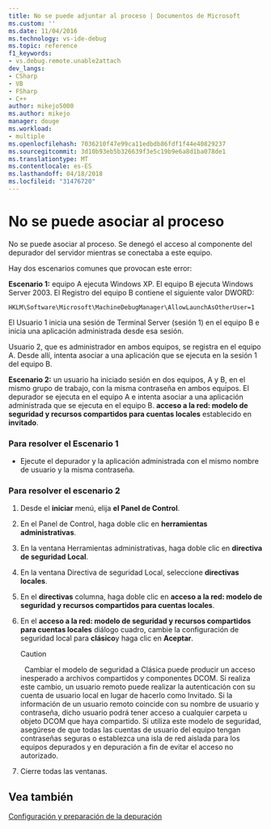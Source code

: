 ```yaml
---
title: No se puede adjuntar al proceso | Documentos de Microsoft
ms.custom: ''
ms.date: 11/04/2016
ms.technology: vs-ide-debug
ms.topic: reference
f1_keywords:
- vs.debug.remote.unable2attach
dev_langs:
- CSharp
- VB
- FSharp
- C++
author: mikejo5000
ms.author: mikejo
manager: douge
ms.workload:
- multiple
ms.openlocfilehash: 7036210f47e99ca11edbdb86fdf1f44e40829237
ms.sourcegitcommit: 3d10b93eb5b326639f3e5c19b9e6a8d1ba078de1
ms.translationtype: MT
ms.contentlocale: es-ES
ms.lasthandoff: 04/18/2018
ms.locfileid: "31476720"
---
```

# <a name="unable-to-attach-to-the-process"></a>No se puede asociar al proceso
No se puede asociar al proceso. Se denegó el acceso al componente del depurador del servidor mientras se conectaba a este equipo.  
  
 Hay dos escenarios comunes que provocan este error:  
  
 **Escenario 1:** equipo A ejecuta Windows XP. El equipo B ejecuta Windows Server 2003. El Registro del equipo B contiene el siguiente valor DWORD:  
  
 `HKLM\Software\Microsoft\MachineDebugManager\AllowLaunchAsOtherUser=1`  
  
 El Usuario 1 inicia una sesión de Terminal Server (sesión 1) en el equipo B e inicia una aplicación administrada desde esa sesión.  
  
 Usuario 2, que es administrador en ambos equipos, se registra en el equipo A. Desde allí, intenta asociar a una aplicación que se ejecuta en la sesión 1 del equipo B.  
  
 **Escenario 2:** un usuario ha iniciado sesión en dos equipos, A y B, en el mismo grupo de trabajo, con la misma contraseña en ambos equipos. El depurador se ejecuta en el equipo A e intenta asociar a una aplicación administrada que se ejecuta en el equipo B. **acceso a la red: modelo de seguridad y recursos compartidos para cuentas locales** establecido en **invitado**.  
  
### <a name="to-solve-scenario-1"></a>Para resolver el Escenario 1  
  
-   Ejecute el depurador y la aplicación administrada con el mismo nombre de usuario y la misma contraseña.  
  
### <a name="to-solve-scenario-2"></a>Para resolver el escenario 2  
  
1.  Desde el **iniciar** menú, elija **el Panel de Control**.  
  
2.  En el Panel de Control, haga doble clic en **herramientas administrativas**.  
  
3.  En la ventana Herramientas administrativas, haga doble clic en **directiva de seguridad Local**.  
  
4.  En la ventana Directiva de seguridad Local, seleccione **directivas locales**.  
  
5.  En el **directivas** columna, haga doble clic en **acceso a la red: modelo de seguridad y recursos compartidos para cuentas locales**.  
  
6.  En el **acceso a la red: modelo de seguridad y recursos compartidos para cuentas locales** diálogo cuadro, cambie la configuración de seguridad local para **clásico**y haga clic en **Aceptar**.  
  
    > [!CAUTION]
    >    Cambiar el modelo de seguridad a Clásica puede producir un acceso inesperado a archivos compartidos y componentes DCOM. Si realiza este cambio, un usuario remoto puede realizar la autenticación con su cuenta de usuario local en lugar de hacerlo como Invitado. Si la información de un usuario remoto coincide con su nombre de usuario y contraseña, dicho usuario podrá tener acceso a cualquier carpeta u objeto DCOM que haya compartido. Si utiliza este modelo de seguridad, asegúrese de que todas las cuentas de usuario del equipo tengan contraseñas seguras o establezca una isla de red aislada para los equipos depurados y en depuración a fin de evitar el acceso no autorizado.  
  
7.  Cierre todas las ventanas.  
  
## <a name="see-also"></a>Vea también  
 [Configuración y preparación de la depuración](../debugger/debugger-settings-and-preparation.md)